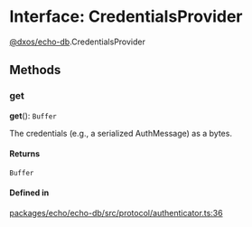 # Interface: CredentialsProvider

[@dxos/echo-db](../modules/dxos_echo_db.md).CredentialsProvider

## Methods

### get

**get**(): `Buffer`

The credentials (e.g., a serialized AuthMessage) as a bytes.

#### Returns

`Buffer`

#### Defined in

[packages/echo/echo-db/src/protocol/authenticator.ts:36](https://github.com/dxos/dxos/blob/main/packages/echo/echo-db/src/protocol/authenticator.ts#L36)
